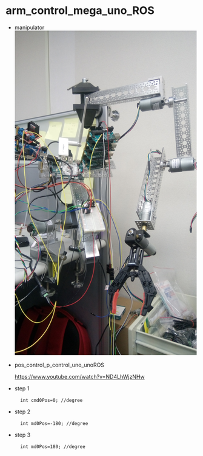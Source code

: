 # arm_control_mega_uno_ROS

* manipulator
![](https://github.com/ChingHengWang/arm_control_mega_uno_ROS/blob/master/pos_control_uno_noROS/DSC_0106.JPG)
 

* pos_control_p_control_uno_unoROS

  https://www.youtube.com/watch?v=ND4LhWjzNHw

* step 1

		int cmd0Pos=0; //degree
* step 2

		int md0Pos=-180; //degree
* step 3

		int md0Pos=180; //degree

